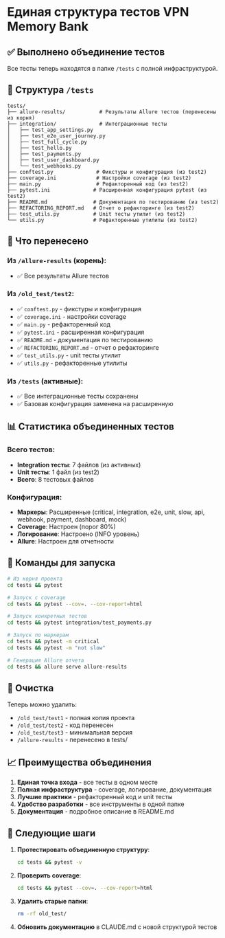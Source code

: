 # Единая структура тестов VPN Memory Bank

## ✅ Выполнено объединение тестов

Все тесты теперь находятся в папке `/tests` с полной инфраструктурой.

## 📁 Структура `/tests`

```
tests/
├── allure-results/           # Результаты Allure тестов (перенесены из корня)
├── integration/              # Интеграционные тесты
│   ├── test_app_settings.py
│   ├── test_e2e_user_journey.py
│   ├── test_full_cycle.py
│   ├── test_hello.py
│   ├── test_payments.py
│   ├── test_user_dashboard.py
│   └── test_webhooks.py
├── conftest.py              # Фикстуры и конфигурация (из test2)
├── coverage.ini             # Настройки coverage (из test2)
├── main.py                  # Рефакторенный код (из test2)
├── pytest.ini              # Расширенная конфигурация pytest (из test2)
├── README.md               # Документация по тестированию (из test2)
├── REFACTORING_REPORT.md   # Отчет о рефакторинге (из test2)
├── test_utils.py           # Unit тесты утилит (из test2)
└── utils.py                # Рефакторенные утилиты (из test2)
```

## 🎯 Что перенесено

### Из `/allure-results` (корень):
- ✅ Все результаты Allure тестов

### Из `/old_test/test2`:
- ✅ `conftest.py` - фикстуры и конфигурация
- ✅ `coverage.ini` - настройки coverage
- ✅ `main.py` - рефакторенный код
- ✅ `pytest.ini` - расширенная конфигурация
- ✅ `README.md` - документация по тестированию
- ✅ `REFACTORING_REPORT.md` - отчет о рефакторинге
- ✅ `test_utils.py` - unit тесты утилит
- ✅ `utils.py` - рефакторенные утилиты

### Из `/tests` (активные):
- ✅ Все интеграционные тесты сохранены
- ✅ Базовая конфигурация заменена на расширенную

## 📊 Статистика объединенных тестов

### Всего тестов:
- **Integration тесты**: 7 файлов (из активных)
- **Unit тесты**: 1 файл (из test2)
- **Всего**: 8 тестовых файлов

### Конфигурация:
- **Маркеры**: Расширенные (critical, integration, e2e, unit, slow, api, webhook, payment, dashboard, mock)
- **Coverage**: Настроен (порог 80%)
- **Логирование**: Настроено (INFO уровень)
- **Allure**: Настроен для отчетности

## 🚀 Команды для запуска

```bash
# Из корня проекта
cd tests && pytest

# Запуск с coverage
cd tests && pytest --cov=. --cov-report=html

# Запуск конкретных тестов
cd tests && pytest integration/test_payments.py

# Запуск по маркерам
cd tests && pytest -m critical
cd tests && pytest -m "not slow"

# Генерация Allure отчета
cd tests && allure serve allure-results
```

## 🧹 Очистка

Теперь можно удалить:
- `/old_test/test1` - полная копия проекта
- `/old_test/test2` - код перенесен
- `/old_test/test3` - минимальная версия
- `/allure-results` - перенесено в tests/

## 📈 Преимущества объединения

1. **Единая точка входа** - все тесты в одном месте
2. **Полная инфраструктура** - coverage, логирование, документация
3. **Лучшие практики** - рефакторенный код и unit тесты
4. **Удобство разработки** - все инструменты в одной папке
5. **Документация** - подробное описание в README.md

## 🎯 Следующие шаги

1. **Протестировать объединенную структуру**:
   ```bash
   cd tests && pytest -v
   ```

2. **Проверить coverage**:
   ```bash
   cd tests && pytest --cov=. --cov-report=html
   ```

3. **Удалить старые папки**:
   ```bash
   rm -rf old_test/
   ```

4. **Обновить документацию** в CLAUDE.md с новой структурой тестов 